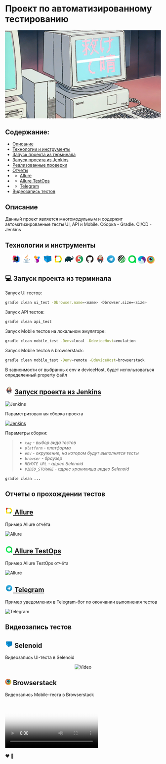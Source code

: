# Проект по автоматизированному тестированию
<p align="center">
<img title="GitHub Test Page" src="images/logo/auto.gif">
</p>

## Содержание:
- <a href="#description">Описание</a>
- <a href="#технологии-и-инструменты">Технологии и инструменты</a>
- <a href="#gradle-launch">Запуск проекта из терминала</a>
- <a href="#jenkins-launch">Запуск проекта из Jenkins</a>
- <a href="#notebook_with_decorative_cover-реализованные-проверки">Реализованные проверки</a>
- [Отчеты](#-отчеты)
- - [Allure](#-allure)
- - [Allure TestOps](#-allure-testops)
- - [Telegram](#-telegram)
- <a href="#видеозапись-тестов">Видеозапись тестов</a>

## <a name="description">Описание</a>
Данный проект является многомодульным и содержит автоматизированные тесты UI, API и Mobile. Сборка -  Gradle. CI/CD - Jenkins

## Технологии и инструменты
<p align="center">
<img width="6%" title="IntelliJ IDEA" src="images/logo/Intelij_IDEA.svg">
<img width="6%" title="Java" src="images/logo/Java.svg">
<img width="6%" title="Selenide" src="images/logo/Selenide.svg">
<img width="6%" title="Selenoid" src="images/logo/Selenoid.svg">
<img width="6%" title="Allure Report" src="images/logo/Allure_Report.svg">
<img width="6%" title="Gradle" src="images/logo/Gradle.svg">
<img width="6%" title="JUnit5" src="images/logo/JUnit5.svg">
<img width="6%" title="GitHub" src="images/logo/GitHub.svg">
<img width="6%" title="Jenkins" src="images/logo/Jenkins.svg">
<img width="6%" title="Telegram" src="images/logo/Telegram.svg">
<img width="6%" title="RestAssured" src="images/logo/Rest-Assured.png">
<a href="https://qameta.io/"><img alt="Allure TestOps" src="images/logo/Allure_EE.svg" width="6%"/></a>
<a href="https://appium.io/"><img alt="Appium" src="images/logo/Appium.svg" width="5%"/></a>
<a href="https://www.browserstack.com/"><img alt="Browserstack" src="images/logo/Browserstack.svg" width="5%"/></a>
</p>

<a id="gradle-launch"></a>
## :computer: Запуск проекта из терминала

Запуск UI тестов:
```bash
gradle clean ui_test -Dbrowser.name=<name> -Dbrowser.size=<size>
```
Запуск API тестов:
```bash
gradle clean api_test
```
Запуск Mobile тестов на локальном эмуляторе:
```bash
gradle clean mobile_test -Denv=local -DdeviceHost=emulation
```
Запуск Mobile тестов в browserstack:
```bash
gradle clean mobile_test -Denv=remote -DdeviceHost=browserstack 
```

В зависимости от выбранных env и deviceHost, будет использоваться определенный property файл


## <a id="jenkins-launch"></a><img width="5%" title="Jenkins" src="images/logo/Jenkins.svg"> <a href=https://jenkins.autotests.cloud/job/HomeworkQaGuru/>Запуск проекта из Jenkins</a>

<img src="https://user-images.githubusercontent.com/110110734/202859544-d8c8b67d-1dcf-48b0-8d80-6170ec8f19a4.png" alt="Jenkins">

Параметризованная сборка проекта

<a href="https://jenkins.autotests.cloud/job/HomeworkQaGuru/build?delay=0sec"><img src="https://user-images.githubusercontent.com/110110734/202859544-d8c8b67d-1dcf-48b0-8d80-6170ec8f19a4.png" alt="Jenkins">
</a>

Параметры сборки:
>- *`tag` - выбор вида тестов*
>- *`platform` - платформа*
>- *`env` - окружение, на котором будут выполнятся тесты*
>- *`browser` - браузер*
>- *`REMOTE_URL` - адрес Selenoid*
>- *`VIDEO_STORAGE` - адрес хранилища видео Selenoid*

```bash
gradle clean ...
```
## Отчеты о прохождении тестов

<a id="allure"></a>
## <a href="https://jenkins.autotests.cloud/job/HomeworkQaGuru/allure/"><img alt="Allure" src="images/logo/Allure_Report.svg" width="5%"/> Allure</a>

Пример Allure отчёта

<img src="img/screen/AllureTests.jpg" alt="Allure"/>

<a id="allure-testops"></a>
## <a href="https://allure.autotests.cloud/project/1687/dashboards"><img alt="Allure TestOps" src="images/logo/Allure_EE.svg" width="5%"/> Allure TestOps</a>

Пример Allure TestOps отчёта

<img width="3%" title="Allure" src="img/logo/Allure_TO.svg"> 

<a id="telegram"></a>
## <a href="https://t.me/qaGguruHw_14_edemID_bot"><img alt="Telegram" src="images/logo/Telegram.svg" width="5%"/> Telegram</a>

Пример уведомления в Telegram-бот по окончании выполнения тестов

<img src="img/screen/Bot.jpg" alt="Telegram"/>

## Видеозапись тестов
<a id="selenoid"></a>
## <img alt="Selenoid" src="images/logo/Selenoid.svg" width="5%"/> Selenoid</a>

Видеозапись UI-теста в Selenoid

<p align="center">
  <img title="Video" src="img/gif/test.gif">
</p>

<a id="browserstack"></a>
## <img alt="Browserstack" src="images/logo/Browserstack.svg" width="4%"/> Browserstack</a>

Видеозапись Mobile-теста в Browserstack

<video src="https://user-images.githubusercontent.com/110110734/202863081-112a3796-fd9d-40ce-9684-392458f28ee8.mp4"
controls="controls" style="max-width: 730px;" poster="/external/logos/Browserstack.svg"></video>


:heart:
:blue_heart: 
